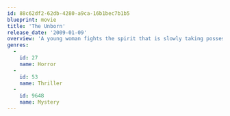 ```yaml
---
id: 88c62df2-62db-4280-a9ca-16b1bec7b1b5
blueprint: movie
title: 'The Unborn'
release_date: '2009-01-09'
overview: 'A young woman fights the spirit that is slowly taking possession of her.'
genres:
  -
    id: 27
    name: Horror
  -
    id: 53
    name: Thriller
  -
    id: 9648
    name: Mystery
---
```


